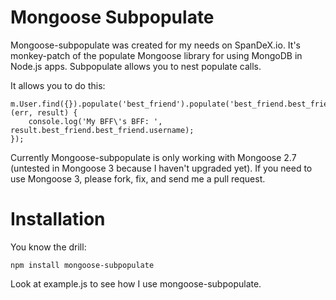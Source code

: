 Mongoose Subpopulate
====================

Mongoose-subpopulate was created for my needs on SpanDeX.io. It's monkey-patch of the populate Mongoose library for using MongoDB in Node.js apps. Subpopulate allows you to nest populate calls. 

It allows you to do this:

    m.User.find({}).populate('best_friend').populate('best_friend.best_friend').exec(function (err, result) {
        console.log('My BFF\'s BFF: ', result.best_friend.best_friend.username);
    });

Currently Mongoose-subpopulate is only working with Mongoose 2.7 (untested in Mongoose 3 because I haven't upgraded yet). If you need to use Mongoose 3, please fork, fix, and send me a pull request.

Installation
============

You know the drill: 

    npm install mongoose-subpopulate

Look at example.js to see how I use mongoose-subpopulate.

